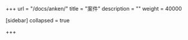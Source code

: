 +++
url = "/docs/anken/"
title = "案件"
description = ""
weight = 40000

[sidebar]
collapsed = true

+++
